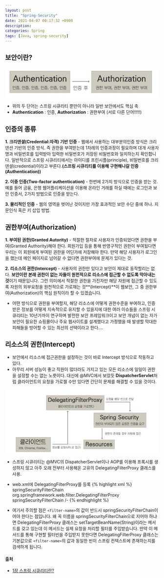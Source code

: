 ```yaml
---
layout: post
title: "Spring-Security"
date: 2021-04-07 00:17:32 +0900
description:
categories: Spring
tags: [Java, spring-security]
---
```


## 보안이란?

![이미지](/post_assets/2018-04-11/authenticationAnd.jpg)

- 위의 두 단어는 스프링 시큐리티 뿐만이 아니라 일반 보안에서도 핵심 축
- **Authentication** : 인증, **Authorization** : 권한부여 (서로 다른 단어!!!!!)

## 인증의 종류

**1. 크리덴셜(Credential:자격) 기반 인증** - 웹에서 사용하는 대부분의인증 방식은 크리덴션 기반의 인증 방식. 즉 권한을 부여받는데 1차례의 인증과정이 필요하며 대개 사용자명과 비밀번호를 입력받아 입력한 비밀번호가 저장된 비밀번호와 일치하는지 확인합니다. 일반적으로 스프링 시큐리티에서는 아이디를 프린시플(principle), 비밀번호를 크리덴셜(credential)이라고 부른다.**(스프링 시큐리티를 이용해 구현해나갈 인증(Authentication))**

**2. 이중 인증(Two-factor authentication)** - 한번에 2가지 방식으로 인증을 받는 것. 예를 들어 금융, 은행 웹어플리케이션을 이용해 온라인 거래를 하실 때에는 로그인과 보안 인증서, 2가지 방법으로 인증을 받는다.

**3. 물리적인 인증** - 웹의 영역을 벗어난 것이지만 가장 효과적인 보안 수단 중에 하나. 지문인식 혹은 키 삽입 방법.

## 권한부여(Authorization)

**1. 부여된 권한(Granted Autority)** - 적절한 절차로 사용자가 인증되었다면 권한을 부여(Granted Authority)해야 한다. 회원가입 등을 통해 반영구적인 권한이 부여됬다면 우리는 이 회원에게 부여된 권한을 어딘가에 저장해야 한다. 만약 해당 사용자가 로그인을 했는데 메인 페이지로 넘어갈 수 없다면 권한부여에 문제가 있다는 것.

**2. 리소스의 권한(Intercept)** - 사용자의 권한만 있다고 보안이 제대로 동작할리는 없다. **보안이란 본래 권한이 없는 자들이 원천적으로 리소스에 접근할 수 없도록 막아내는 것**이기 때문입니다. 그런 의미에서 적절한 권한을 가진자만 해당 자원에 접근할 수 있도록 자원의 외부요청을 원천적으로 가로채는 것**(Intercept)**이 웹보안, 그 중 권한부여(Authorization)의 핵심 원칙이라 할 수 있겠습니다.

- 어떤 방식으로 권한을 부여할지, 해당 리소스에 어떻게 권한수준을 부여하고, 인증받은 정보를 어떻게 지속적으로 유지할 수 있을지에 대한 여러 이슈들을 스프링 시큐리티는 10년가까이 연구하며 발전한 보안 프레임워크이고 보안 개념이 없는 자가 보안이 필요한 쇼핑몰이나 주요 웹사이트를 설계했다고 가정했을 때 발생할 막대한 피해들을 방어할 수 있는 최선의 선택이라고 한다....

## 리소스의 권한(Intercept)

- 보안에서 리소스에 접근권한을 설정하는 것이 바로 Intercept 방식으로 작동하고 있다.
- 아무리 서버 성능이 좋고 직원이 많더라도 가지고 있는 모든 리소스에 일일이 권한을 설정할 수는 없는 노릇이다. 대신에 @MVC에서 보았듯 **DispatcherServlet**처럼 클라이언트의 요청을 가로챌 수만 있다면 간단히 문제를 해결할 수 있을 것이다.

![이미지](/post_assets/2018-04-11/intercept.jpg)

- 스프링 시큐리티는 @MVC의 DispatcherServlet이나 AOP를 이용해 프록시를 생성하지 않고 아주 오래 전부터 사용해온 고유의 DelegatingFilterProxy 클래스를 사용.
- web.xml에 DelegatingFilterProxy를 등록
  {% highlight xml %}
  <filter>
  <filter-name>springSecurityFilterChain</filter-name>
  <filter-class>org.springframework.web.filter.DelegatingFilterProxy</filter-class>
  </filter>
  <filter-mapping>
  <filter-name>springSecurityFilterChain</filter-name>
  <url-pattern>/-</url-pattern>
  </filter-mapping>
  {% endhighlight %}

- 여기서 주의할 점은 `<filter-name>`의 값이 반드시 springSecurityFilterChain이어야 한다는 점입니다. 왜 꼭 이름을 springSecurityFilterChain으로 지어야 하냐면 DelegatingFilterProxy 클래스는 setTargetBeanName(String)이라는 메서드를 갖고 있는데 이 메서드는 실제 요청을 처리할 필터를 주입받습니다. 만약 이 메서드를 통해 구현할 필터빈을 주입받지 못한다면 DelegatingFilterProxy 클래스는 기본값으로 `<filter-name>`의 값과 동일한 빈이 스프링 컨텍스트에 존재하는지를 검색하게 됩니다.

#### 출처

- [1장 스프링 시큐리티란?](http://egloos.zum.com/springmvc/v/504862)
